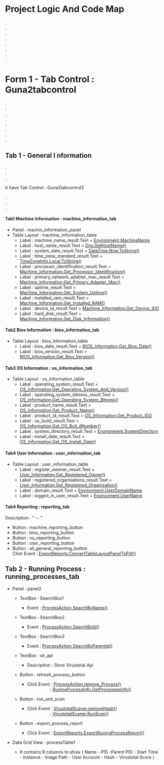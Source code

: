 # Project Logic And Code Map
.<br>.<br>.<br>.<br>.<br>.<br>.<br>.<br>
# Form 1 - Tab Control : Guna2tabcontrol
.<br>.<br>.<br>.<br>.<br>.<br>.<br>.<br>
## Tab 1 - General I nformation

.<br>.<br>.<br>

It have  Tab Control : Guna2tabcontrol2

.<br>.<br>.<br>

#### Tab1 Machine Information : machine_information_tab
+ Panel : machin_information_panel
+ Table Layout : machine_information_table
  - Label : machine_name_result.Text = [Environment.MachineName]( )
  - Label : host_name_result.Text = [Dns.GetHostName()]( )
  - Label : system_date_result.Text = [DateTime.Now.ToString()]( )
  - Label : time_zone_standerd_result.Text = [TimeZoneInfo.Local.ToString()]( )
  - Label : processor_identification_result.Text = [Machine_Information.Get_Processor_Identification()]( )
  - Label : primary_network_adabter_mac_result.Text = [Machine_Information.Get_Primary_Adapter_Mac()]( )
  - Label : uptime_result.Text = [Machine_Information.Get_System_Uptime()]( )
  - Label : installed_ram_result.Text = [Machine_Information.Get_Installed_RAM()]( )
  - Label : device_id_result.Text = [Machine_Information.Get_Device_ID()]( )
  - Label : hard_disk_result.Text = [Machine_Information.Get_Disk_Information()]( )


#### Tab2 Bios Information : bios_information_tab
+ Table Layout : bios_information_table
  - Label : bios_date_result.Text = [BIOS_Information.Get_Bios_Date()]( )
  - Label : bios_version_result.Text = [BIOS_Information.Get_Bios_Version()]( )
#### Tab3 OS Information : os_information_tab
+ Table Layout : os_information_table
  - Label : operating_system_result.Text = [OS_Information.Get_Operating_System_And_Version()]( )
  - Label : operating_system_bitness_result.Text = [OS_Information.Get_Operating_System_Bitness()]( )
  - Label : product_name_result.Text = [OS_Information.Get_Product_Name()]( )
  - Label : product_id_result.Text = [OS_Information.Get_Product_ID()]( )
  - Label : os_build_result.Text = [OS_Information.Get_OS_Buil_dNumber()]( )
  - Label : system_directory_result.Text = [Environment.SystemDirectory]( )
  - Label : install_date_result.Text = [OS_Information.Get_OS_Install_Date()]( )

#### Tab4 User Information : user_information_tab
+ Table Layout : user_information_table
  - Label : register_owener_result.Text = [User_Information.Get_Registered_Owner()]( )
  - Label : registered_organisations_result.Text = [User_Information.Get_Registered_Organization()]( )
  - Label : domain_result.Text = [Environment.UserDomainName]( )
  - Label : logged_in_user_result.Text = [Environment.UserName]( )

#### Tab4 Reporting : reporting_tab
Description : " -- "
+ Button : machine_reporting_button
+ Button : bios_reporting_button
+ Button : os_reporting_button
+ Button : user_reporting_button
+ Button : all_general_reporting_button <br>
Click Event : [ExportReports.ConvertTableLayoutPanelToPdf()]( )


## Tab 2 - Running Process : running_processes_tab

+ Panel : panel2
  + TextBox : SearchBox1
    - Event : [ProcessAction.SearchByName()]( )
  + TextBox : SearchBox2
    - Event : [ProcessAction.SearchById()]( )

  + TextBox : SearchBox3
    - Event : [ProcessAction.SearchByParentId()]( )

  + TextBox : vir_api
    - Description : Store Virustotal Api
    
  + Button : refresh_process_button
     - Click Event : [ProcessAction.remove_Process()]( ) <br>
     &nbsp; &nbsp; &nbsp; &nbsp; &nbsp; &nbsp; &nbsp; &nbsp; &nbsp; &nbsp;: [RuningProcessInfo.GetProcessesInfo()]( )

  + Button : run_anti_scan
     - Click Event : [VirustotalScaner.removeHash()]( ) <br>
     &nbsp; &nbsp; &nbsp; &nbsp; &nbsp; &nbsp; &nbsp; &nbsp; &nbsp; &nbsp;: [VirustotalScaner.RunScan()]( )
     
  + Button : export_process_report
     - Click Event : [ExportReports.ExportRuningProcessReport()]( )

+ Data Grid View : processTable1
  - It contains 9 columns to show ( Name - PID -Parent PID - Start Time - Instance - Image Path - User Account - Hash - Virustotal Score )


















